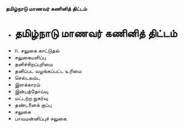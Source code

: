 **தமிழ்நாடு மாணவர் கணினித் திட்டம்**
- # தமிழ்நாடு மாணவர் கணினித் திட்டம்
- n. சலுகை காட்டுதல்
- சலுகையளிப்பு
- தனிச்சிறப்புரிமை
- தனிப்பட வழங்கப்பட்ட உரிமை
- செல்டலம்ட
- இளக்காரம்
- இன்பத்தோய்வு
- மட்டற்ற நுகர்வு
- தண்டனைக் குப்பு
- சலுகை
- பாவமன்னிப்புச் சலுகை.

